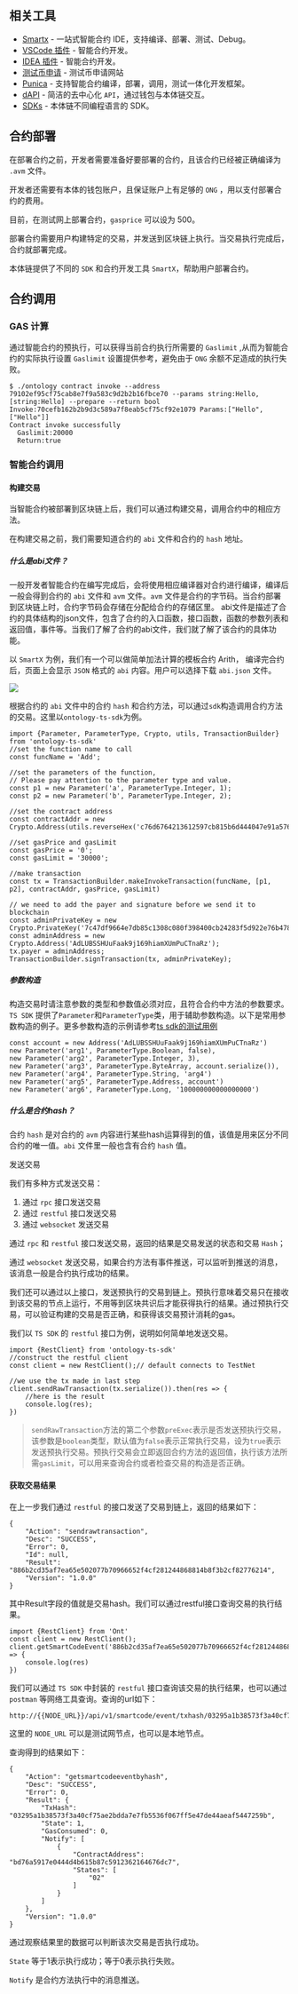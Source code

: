 

## 相关工具

* [Smartx](https://smartx.ont.io/#/) - 一站式智能合约 IDE，支持编译、部署、测试、Debug。
* [VSCode 插件](https://dev-docs.ont.io/#/docs-cn/Punica/sc-extension) - 智能合约开发。
* [IDEA 插件](https://dev-docs.ont.io/#/docs-cn/Punica/sc-idea-extension) - 智能合约开发。
* [测试币申请](https://developer.ont.io/applyOng) - 测试币申请网站
* [Punica](http://punica.ont.io/) - 支持智能合约编译，部署，调用，测试一体化开发框架。
* [dAPI](https://dev-docs.ont.io/#/docs-cn/dApp-Integration/09-dapi_integration) - 简洁的去中心化 ```API```，通过钱包与本体链交互。
* [SDKs](https://dev-docs.ont.io/#/docs-cn/SDKs/00-overview) - 本体链不同编程语言的 SDK。

## 合约部署

在部署合约之前，开发者需要准备好要部署的合约，且该合约已经被正确编译为 ```.avm``` 文件。

开发者还需要有本体的钱包账户，且保证账户上有足够的 ```ONG``` ，用以支付部署合约的费用。

目前，在测试网上部署合约，```gasprice``` 可以设为 500。

部署合约需要用户构建特定的交易，并发送到区块链上执行。当交易执行完成后，合约就部署完成。

本体链提供了不同的 ```SDK``` 和合约开发工具 ```SmartX```，帮助用户部署合约。

## 合约调用

### GAS 计算

通过智能合约的预执行，可以获得当前合约执行所需要的 `Gaslimit` ,从而为智能合约的实际执行设置 `Gaslimit` 设置提供参考，避免由于 ```ONG``` 余额不足造成的执行失败。

```
$ ./ontology contract invoke --address 79102ef95cf75cab8e7f9a583c9d2b2b16fbce70 --params string:Hello,[string:Hello] --prepare --return bool
Invoke:70cefb162b2b9d3c589a7f8eab5cf75cf92e1079 Params:["Hello",["Hello"]]
Contract invoke successfully
  Gaslimit:20000
  Return:true
```

### 智能合约调用

#### 构建交易

当智能合约被部署到区块链上后，我们可以通过构建交易，调用合约中的相应方法。

在构建交易之前，我们需要知道合约的 ```abi``` 文件和合约的 ```hash``` 地址。

##### 什么是abi文件？

一般开发者智能合约在编写完成后，会将使用相应编译器对合约进行编译，编译后一般会得到合约的 ```abi``` 文件和 ```avm``` 文件。```avm``` 文件是合约的字节码。当合约部署到区块链上时，合约字节码会存储在分配给合约的存储区里。 abi文件是描述了合约的具体结构的json文件，包含了合约的入口函数，接口函数，函数的参数列表和返回值，事件等。当我们了解了合约的abi文件，我们就了解了该合约的具体功能。

以 ```SmartX``` 为例，我们有一个可以做简单加法计算的模板合约 Arith， 编译完合约后，页面上会显示 ```JSON``` 格式的 ```abi``` 内容。用户可以选择下载 ```abi.json``` 文件。

![](https://upload-images.jianshu.io/upload_images/150344-297f0b59eb7b3e94.png?imageMogr2/auto-orient/strip%7CimageView2/2/w/1240)

根据合约的 ```abi``` 文件中的合约 ```hash``` 和合约方法，可以通过`sdk`构造调用合约方法的交易。这里以`ontology-ts-sdk`为例。

```
import {Parameter, ParameterType, Crypto, utils, TransactionBuilder} from 'ontology-ts-sdk'
//set the function name to call
const funcName = 'Add';

//set the parameters of the function,
// Please pay attention to the parameter type and value.
const p1 = new Parameter('a', ParameterType.Integer, 1);
const p2 = new Parameter('b', ParameterType.Integer, 2);

//set the contract address
const contractAddr = new Crypto.Address(utils.reverseHex('c76d6764213612597cb815b6d444047e91a576bd));

//set gasPrice and gasLimit
const gasPrice = '0';
const gasLimit = '30000';

//make transaction
const tx = TransactionBuilder.makeInvokeTransaction(funcName, [p1, p2], contractAddr, gasPrice, gasLimit)

// we need to add the payer and signature before we send it to blockchain
const adminPrivateKey = new Crypto.PrivateKey('7c47df9664e7db85c1308c080f398400cb24283f5d922e76b478b5429e821b97');
const adminAddress = new Crypto.Address('AdLUBSSHUuFaak9j169hiamXUmPuCTnaRz');
tx.payer = adminAddress;
TransactionBuilder.signTransaction(tx, adminPrivateKey);

```

##### 参数构造

构造交易时请注意参数的类型和参数值必须对应，且符合合约中方法的参数要求。```TS SDK``` 提供了`Parameter`和`ParameterType`类，用于辅助参数构造。以下是常用参数构造的例子。更多参数构造的示例请参考[ts sdk的测试用例](https://github.com/ontio/ontology-ts-sdk/blob/master/test/scParams.test.ts)

```
const account = new Address('AdLUBSSHUuFaak9j169hiamXUmPuCTnaRz')
new Parameter('arg1', ParameterType.Boolean, false),
new Parameter('arg2', ParameterType.Integer, 3),
new Parameter('arg3', ParameterType.ByteArray, account.serialize()),
new Parameter('arg4', ParameterType.String, 'arg4')
new Parameter('arg5', ParameterType.Address, account')
new Parameter('arg6', ParameterType.Long, '100000000000000000')
```

##### 什么是合约hash？

合约 ```hash``` 是对合约的 ```avm``` 内容进行某些hash运算得到的值，该值是用来区分不同合约的唯一值。```abi``` 文件里一般也含有合约 ```hash``` 值。

发送交易

我们有多种方式发送交易：

1. 通过 ```rpc``` 接口发送交易
2. 通过 ```restful``` 接口发送交易
3. 通过 ```websocket``` 发送交易

通过 ```rpc``` 和 ```restful``` 接口发送交易，返回的结果是交易发送的状态和交易 ```Hash```；

通过 ```websocket``` 发送交易，如果合约方法有事件推送，可以监听到推送的消息，该消息一般是合约执行成功的结果。

我们还可以通过以上接口，发送预执行的交易到链上。预执行意味着交易只在接收到该交易的节点上运行，不用等到区块共识后才能获得执行的结果。通过预执行交易，可以验证构建的交易是否正确，和获得该交易预计消耗的gas。

我们以 ```TS SDK``` 的 ```restful``` 接口为例，说明如何简单地发送交易。

```
import {RestClient} from 'ontology-ts-sdk'
//construct the restful client
const client = new RestClient();// default connects to TestNet

//we use the tx made in last step
client.sendRawTransaction(tx.serialize()).then(res => {
	//here is the result
    console.log(res);
})
```

> `sendRawTransaction`方法的第二个参数`preExec`表示是否发送预执行交易，该参数是`boolean`类型，默认值为`false`表示正常执行交易，设为`true`表示发送预执行交易。预执行交易会立即返回合约方法的返回值，执行该方法所需`gasLimit`，可以用来查询合约或者检查交易的构造是否正确。

#### 获取交易结果

在上一步我们通过 ```restful``` 的接口发送了交易到链上，返回的结果如下：

```
{
	"Action": "sendrawtransaction",
	"Desc": "SUCCESS",
	"Error": 0,
	"Id": null,
	"Result": "886b2cd35af7ea65e502077b70966652f4cf281244868814b8f3b2cf82776214",
	"Version": "1.0.0"
}
```

其中Result字段的值就是交易hash。我们可以通过restful接口查询交易的执行结果。

```
import {RestClient} from 'Ont'
const client = new RestClient();
client.getSmartCodeEvent('886b2cd35af7ea65e502077b70966652f4cf281244868814b8f3b2cf82776214').then(res => {
    console.log(res)
})
```

我们可以通过 ```TS SDK``` 中封装的 ```restful``` 接口查询该交易的执行结果，也可以通过 ```postman``` 等网络工具查询。查询的url如下：

```
http://{{NODE_URL}}/api/v1/smartcode/event/txhash/03295a1b38573f3a40cf75ae2bdda7e7fb5536f067ff5e47de44aeaf5447259b
```

这里的 ```NODE_URL``` 可以是测试网节点，也可以是本地节点。

查询得到的结果如下：

```
{
    "Action": "getsmartcodeeventbyhash",
    "Desc": "SUCCESS",
    "Error": 0,
    "Result": {
        "TxHash": "03295a1b38573f3a40cf75ae2bdda7e7fb5536f067ff5e47de44aeaf5447259b",
        "State": 1,
        "GasConsumed": 0,
        "Notify": [
            {
                "ContractAddress": "bd76a5917e0444d4b615b87c5912362164676dc7",
                "States": [
                    "02"
                ]
            }
        ]
    },
    "Version": "1.0.0"
}
```

通过观察结果里的数据可以判断该次交易是否执行成功。

```State``` 等于1表示执行成功；等于0表示执行失败。

 ```Notify``` 是合约方法执行中的消息推送。
